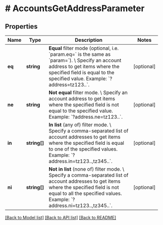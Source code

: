 # # AccountsGetAddressParameter

## Properties

Name | Type | Description | Notes
------------ | ------------- | ------------- | -------------
**eq** | **string** | **Equal** filter mode (optional, i.e. &#x60;param.eq&#x3D;&#x60; is the same as &#x60;param&#x3D;&#x60;). \\ Specify an account address to get items where the specified field is equal to the specified value.  Example: &#x60;?address&#x3D;tz123..&#x60;. | [optional]
**ne** | **string** | **Not equal** filter mode. \\ Specify an account address to get items where the specified field is not equal to the specified value.  Example: &#x60;?address.ne&#x3D;tz123..&#x60;. | [optional]
**in** | **string[]** | **In list** (any of) filter mode. \\ Specify a comma-separated list of account addresses to get items where the specified field is equal to one of the specified values.  Example: &#x60;?address.in&#x3D;tz123..,tz345..&#x60;. | [optional]
**ni** | **string[]** | **Not in list** (none of) filter mode. \\ Specify a comma-separated list of account addresses to get items where the specified field is not equal to all the specified values.  Example: &#x60;?address.ni&#x3D;tz123..,tz345..&#x60;. | [optional]

[[Back to Model list]](../../README.md#models) [[Back to API list]](../../README.md#endpoints) [[Back to README]](../../README.md)
